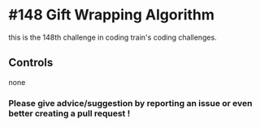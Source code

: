 # #148 Gift Wrapping Algorithm

this is the 148th challenge in coding train's coding challenges.

## Controls

none

### Please give advice/suggestion by reporting an issue or even better creating a pull request !
